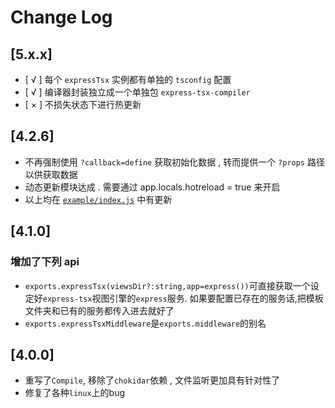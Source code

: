 # Change Log

## [5.x.x]
- [ √ ] 每个 `expressTsx` 实例都有单独的 `tsconfig` 配置
- [ √ ] 编译器封装独立成一个单独包 `express-tsx-compiler`
- [ × ] 不损失状态下进行热更新


## [4.2.6]
- 不再强制使用 `?callback=define` 获取初始化数据 , 转而提供一个 `?props` 路径以供获取数据
- 动态更新模块达成 . 需要通过 app.locals.hotreload = true 来开启
- 以上均在 [`example/index.js`](./example/index.js) 中有更新

## [4.1.0]
### 增加了下列 api
- `exports.expressTsx(viewsDir?:string,app=express())`可直接获取一个设定好`express-tsx`视图引擎的`express`服务. 如果要配置已存在的服务话,把模板文件夹和已有的服务都传入进去就好了
- `exports.expressTsxMiddleware`是`exports.middleware`的别名

## [4.0.0]
- 重写了`Compile`, 移除了`chokidar`依赖 , 文件监听更加具有针对性了
- 修复了各种`linux`上的bug